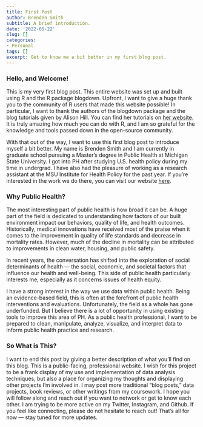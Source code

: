```yaml
---
title: First Post
author: Brenden Smith
subtitle: A brief introduction.
date: '2022-05-22'
slug: []
categories: 
- Personal
tags: []
excerpt: Get to know me a bit better in my first blog post.
---
```


### Hello, and Welcome!

This is my very first blog post. This entire website was set up and built using R and the R package blogdown. Upfront, I want to give a huge thank you to the community of R users that made this website possible! In particular, I want to thank the authors of the blogdown package and the blog tutorials given by Alison Hill. You can find her tutorials on [her website](https://www.apreshill.com). It is truly amazing how much you can do with R, and I am so grateful for the knowledge and tools passed down in the open-source community. 

With that out of the way, I want to use this first blog post to introduce myself a bit better. My name is Brenden Smith and I am currently in graduate school pursuing a Master’s degree in Public Health at Michigan State University. I got into PH after studying U.S. health policy during my time in undergrad. I have also had the pleasure of working as a research assistant at the MSU Institute for Health Policy for the past year. If you’re interested in the work we do there, you can visit our website [here](https://ihp.msu.edu). 

### Why Public Health?

The most interesting part of public health is how broad it can be. A huge part of the field is dedicated to understanding how factors of our built environment impact our behaviors, quality of life, and health outcomes. Historically, medical innovations have received most of the praise when it comes to the improvement in quality of life standards and decrease in mortality rates. However, much of the decline in mortality can be attributed to improvements in clean water, housing, and public safety. 

In recent years, the conversation has shifted into the exploration of social determinants of health — the social, economic, and societal factors that influence our health and well-being. This side of public health particularly interests me, especially as it concerns issues of health equity. 

I have a strong interest in the way we use data within public health. Being an evidence-based field, this is often at the forefront of public health interventions and evaluations. Unfortunately, the field as a whole has gone underfunded. But I believe there is a lot of opportunity in using existing tools to improve this area of PH. As a public health professional, I want to be prepared to clean, manipulate, analyze, visualize, and interpret data to inform public health practice and research. 

### So What is This?

I want to end this post by giving a better description of what you’ll find on this blog. This is a public-facing, professional website. I wish for this project to be a frank display of my use and implementation of data analysis techniques, but also a place for organizing my thoughts and displaying other projects I’m involved in. I may post more traditional “blog posts,” data projects, book reviews, or other writings from my coursework. I hope you will follow along and reach out if you want to network or get to know each other. I am trying to be more active on my Twitter, Instagram, and Github. If you feel like connecting, please do not hesitate to reach out! That’s all for now — stay tuned for more updates.